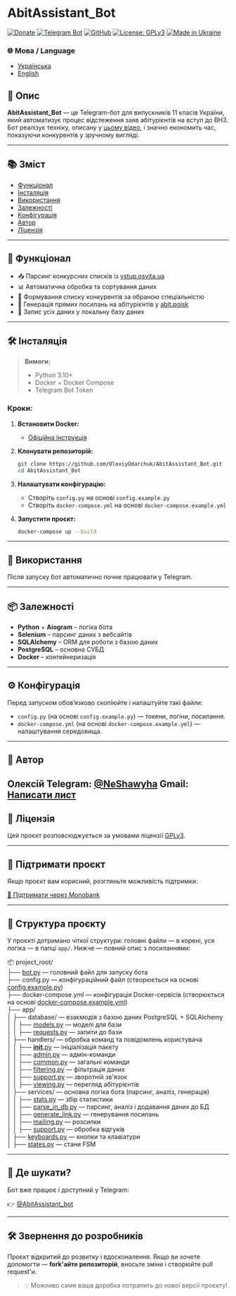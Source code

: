 # AbitAssistant_Bot

[![Donate](https://img.shields.io/badge/💸%20Підтримати%20проєкт-Monobank-orange)](https://send.monobank.ua/jar/23E3WYNesG)
[![Telegram Bot](https://img.shields.io/badge/🤖%20Telegram-Bot-blue?logo=telegram)](https://t.me/AbitAssistant_bot)
[![GitHub](https://img.shields.io/badge/GitHub-OlexiyOdarchuk-black?logo=github)](https://github.com/OlexiyOdarchuk)
[![License: GPLv3](https://img.shields.io/badge/License-GPLv3-blue.svg)](https://www.gnu.org/licenses/gpl-3.0.html)
[![Made in Ukraine](https://img.shields.io/badge/Made%20with%20❤️-in%20Ukraine-ffd700?style=flat&logo=flag&logoColor=blue)](https://t.me/NeShawyha)

### 🌐 Мова / Language

- [Українська](README.md)
- [English](README_en.md)

## 🧾 Опис

**AbitAssistant_Bot** — це Telegram-бот для випускників 11 класів України, який автоматизує процес відстеження заяв абітурієнтів на вступ до ВНЗ. Бот реалізує техніку, описану у [цьому відео](https://www.youtube.com/watch?v=m5YfI8_2ONo), і значно економить час, показуючи конкурентів у зручному вигляді.

---

## 📚 Зміст

- [Функціонал](#функціонал)
- [Інсталяція](#інсталяція)
- [Використання](#використання)
- [Залежності](#залежності)
- [Конфігурація](#конфігурація)
- [Автор](#автор)
- [Ліцензія](#ліцензія)

---

## 🧠 Функціонал

- 📥 Парсинг конкурсних списків із [vstup.osvita.ua](https://vstup.osvita.ua)
- 📊 Автоматична обробка та сортування даних
- 🧾 Формування списку конкурентів за обраною спеціальністю
- 🔗 Генерація прямих посилань на абітурієнтів у [abit.poisk](https://abit-poisk.org.ua/)
- 📂 Запис усіх даних у локальну базу даних

---

## 🛠 Інсталяція

> **Вимоги:**
> - Python 3.10+
> - Docker + Docker Compose
> - Telegram Bot Token

### Кроки:

1. **Встановити Docker:**
   - [Офіційна інструкція](https://docs.docker.com/get-docker/)

2. **Клонувати репозиторій:**
   ```bash
   git clone https://github.com/OlexiyOdarchuk/AbitAssistant_Bot.git
   cd AbitAssistant_Bot
   ```

3. **Налаштувати конфігурацію:**
   - Створіть `config.py` на основі `config.example.py`
   - Створіть `docker-compose.yml` на основі `docker-compose.example.yml`

4. **Запустити проєкт:**
   ```bash
   docker-compose up --build
   ```

---

## 🚀 Використання

Після запуску бот автоматично почне працювати у Telegram.

---

## 📦 Залежності

- **Python** + **Aiogram** – логіка бота
- **Selenium** – парсинг даних з вебсайтів
- **SQLAlchemy** – ORM для роботи з базою даних
- **PostgreSQL** – основна СУБД
- **Docker** – контейнеризація

---

## ⚙️ Конфігурація

Перед запуском обов’язково скопіюйте і налаштуйте такі файли:

- `config.py` (на основі `config.example.py`) — токени, логіни, посилання.
- `docker-compose.yml` (на основі `docker-compose.example.yml`) — налаштування середовища.

---

## 👤 Автор

**Олексій**
Telegram: [@NeShawyha](https://t.me/NeShawyha)
Gmail: [Написати лист](mailto:shawyhaf@gmail.com)
---

## 📄 Ліцензія

Цей проєкт розповсюджується за умовами ліцензії [GPLv3](https://www.gnu.org/licenses/gpl-3.0.html).

---

## 🧡 Підтримати проєкт

Якщо проєкт вам корисний, розгляньте можливість підтримки:

[💸 Підтримати через Monobank](https://send.monobank.ua/jar/23E3WYNesG)


---

## 📂 Структура проєкту

У проєкті дотримано чіткої структури: головні файли — в корені, уся логіка — в папці `app/`. Нижче — повний опис з посиланнями:

📦 project_root/<br>
├── [bot.py](./bot.py) — головний файл для запуску бота<br>
├── config.py — конфігураційний файл (створюється на основі [config.example.py](./config.example.py))<br>
├── docker-compose.yml — конфігурація Docker-сервісів (створюється на основі [docker-compose.example.yml](./docker-compose.example.yml))<br>
├── app/<br>
│   ├── database/ — взаємодія з базою даних PostgreSQL + SQLAlchemy<br>
│   │   ├── [models.py](./app/database/models.py) — моделі для бази<br>
│   │   ├── [requests.py](./app/database/requests.py) — запити до бази<br>
│   ├── handlers/ — обробка команд та повідомлень користувача<br>
│   │   ├── [__init__.py](./app/handlers/__init__.py) — ініціалізація пакету<br>
│   │   ├── [admin.py](./app/handlers/admin.py) — адмін-команди<br>
│   │   ├── [common.py](./app/handlers/common.py) — загальні команди<br>
│   │   ├── [filtering.py](./app/handlers/filtering.py) — фільтрація даних<br>
│   │   ├── [support.py](./app/handlers/support.py) — зворотній зв'язок<br>
│   │   ├── [viewing.py](./app/handlers/viewing.py) — перегляд абітурієнтів<br>
│   ├── services/ — основна логіка бота (парсинг, аналіз, генерація)<br>
│   │   ├── [stats.py](./app/services/stats.py) — збір статистики<br>
│   │   ├── [parse_in_db.py](./app/services/parse_in_db.py) — парсинг, аналіз і додавання даних до БД<br>
│   │   ├── [generate_link.py](./app/services/generate_link.py) — генерування посилань<br>
│   │   ├── [mailing.py](./app/services/mailing.py) — розсилки<br>
│   │   ├── [support.py](./app/services/support.py) — обробка відгуків<br>
│   ├── [keyboards.py](./app/keyboards.py) — кнопки та клавіатури<br>
│   ├── [states.py](./app/states.py) — стани FSM<br>

---

## 📡 Де шукати?

Бот вже працює і доступний у Telegram:

👉 [@AbitAssistant_bot](https://t.me/AbitAssistant_bot)

---

## 🛠 Звернення до розробників

Проєкт відкритий до розвитку і вдосконалення. Якщо ви хочете допомогти — **fork'айте репозиторій**, вносьте зміни і створюйте pull request'и.

> 💡 Можливо саме ваша доробка потрапить до нової версії проєкту!
